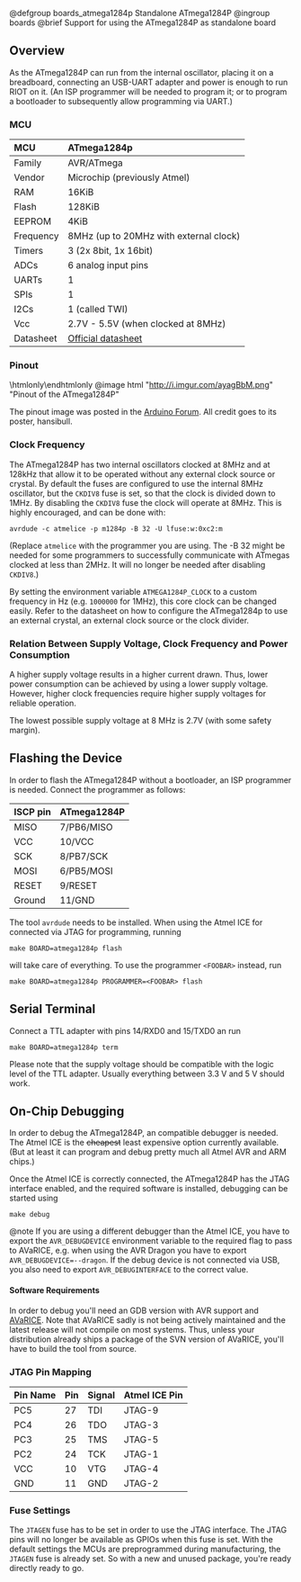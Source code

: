 @defgroup    boards_atmega1284p Standalone ATmega1284P
@ingroup     boards
@brief       Support for using the ATmega1284P as standalone board

## Overview

As the ATmega1284P can run from the internal oscillator, placing it on a
breadboard, connecting an USB-UART adapter and power is enough to run RIOT on
it. (An ISP programmer will be needed to program it; or to program a bootloader
to subsequently allow programming via UART.)

### MCU
| MCU           | ATmega1284p                            |
|:------------- |:-------------------------------------- |
| Family        | AVR/ATmega                             |
| Vendor        | Microchip (previously Atmel)           |
| RAM           | 16KiB                                  |
| Flash         | 128KiB                                 |
| EEPROM        | 4KiB                                   |
| Frequency     | 8MHz (up to 20MHz with external clock) |
| Timers        | 3 (2x 8bit, 1x 16bit)                  |
| ADCs          | 6 analog input pins                    |
| UARTs         | 1                                      |
| SPIs          | 1                                      |
| I2Cs          | 1 (called TWI)                         |
| Vcc           | 2.7V - 5.5V (when clocked at 8MHz)     |
| Datasheet     | [Official datasheet](http://ww1.microchip.com/downloads/en/DeviceDoc/Atmel-42719-ATmega1284P_Datasheet.pdf) |

### Pinout

\htmlonly<style>div.image img[src="http://i.imgur.com/ayagBbM.png"]{width:50%;}</style>\endhtmlonly
@image html "http://i.imgur.com/ayagBbM.png" "Pinout of the ATmega1284P"<br>

The pinout image was posted in the
[Arduino Forum](https://forum.arduino.cc/index.php?topic=322745.0).
All credit goes to its poster, hansibull.

### Clock Frequency

The ATmega1284P has two internal oscillators clocked at 8MHz and at 128kHz that
allow it to be operated without any external clock source or crystal. By default
the fuses are configured to use the internal 8MHz oscillator, but the `CKDIV8`
fuse is set, so that the clock is divided down to 1MHz. By disabling the
`CKDIV8` fuse the clock will operate at 8MHz. This is highly encouraged, and
can be done with:

~~~~~~~~~~~~~~~~~~~~~~~~~~~~~~~~~~~~~~~~~~~~~~~~~~~~~~~~~~~~~~~~~~~~~~~~~~~~~~~~
avrdude -c atmelice -p m1284p -B 32 -U lfuse:w:0xc2:m
~~~~~~~~~~~~~~~~~~~~~~~~~~~~~~~~~~~~~~~~~~~~~~~~~~~~~~~~~~~~~~~~~~~~~~~~~~~~~~~~

(Replace `atmelice` with the programmer you are using. The -B 32 might be
needed for some programmers to successfully communicate with ATmegas clocked at
less than 2MHz. It will no longer be needed after disabling `CKDIV8`.)

By setting the environment variable `ATMEGA1284P_CLOCK` to a custom frequency in
Hz (e.g. `1000000` for 1MHz), this core clock can be changed easily. Refer to
the datasheet on how to configure the ATmega1284p to use an external crystal,
an external clock source or the clock divider.

### Relation Between Supply Voltage, Clock Frequency and Power Consumption

A higher supply voltage results in a higher current drawn. Thus, lower power
consumption can be achieved by using a lower supply voltage. However, higher
clock frequencies require higher supply voltages for reliable operation.

The lowest possible supply voltage at 8 MHz is 2.7V (with some safety margin).

## Flashing the Device

In order to flash the ATmega1284P without a bootloader, an ISP programmer is
needed. Connect the programmer as follows:

| ISCP pin | ATmega1284P    |
|:-------- |:-------------- |
| MISO     | 7/PB6/MISO     |
| VCC      | 10/VCC         |
| SCK      | 8/PB7/SCK      |
| MOSI     | 6/PB5/MOSI     |
| RESET    | 9/RESET        |
| Ground   | 11/GND         |

The tool `avrdude` needs to be installed. When using the Atmel ICE for
connected via JTAG for programming, running

    make BOARD=atmega1284p flash

will take care of everything. To use the programmer `<FOOBAR>` instead, run

    make BOARD=atmega1284p PROGRAMMER=<FOOBAR> flash

## Serial Terminal

Connect a TTL adapter with pins 14/RXD0 and 15/TXD0 an run

    make BOARD=atmega1284p term

Please note that the supply voltage should be compatible with the logic level of
the TTL adapter. Usually everything between 3.3 V and 5 V should work.

## On-Chip Debugging

In order to debug the ATmega1284P, an compatible debugger is needed. The Atmel
ICE is the ~~cheapest~~ least expensive option currently available. (But at
least it can program and debug pretty much all Atmel AVR and ARM chips.)

Once the Atmel ICE is correctly connected, the ATmega1284P has the JTAG
interface enabled, and the required software is installed, debugging can be
started using

    make debug

@note       If you are using a different debugger than the Atmel ICE, you have
            to export the `AVR_DEBUGDEVICE` environment variable to the required
            flag to pass to AVaRICE, e.g. when using the AVR Dragon you have to
            export `AVR_DEBUGDEVICE=--dragon`. If the debug device is not
            connected via USB, you also need to export `AVR_DEBUGINTERFACE` to
            the correct value.

#### Software Requirements

In order to debug you'll need an GDB version with AVR support and
[AVaRICE](http://avarice.sourceforge.net/). Note that AVaRICE sadly is not
being actively maintained and the latest release will not compile on most
systems. Thus, unless your distribution already ships a package of the SVN
version of AVaRICE, you'll have to build the tool from source.

### JTAG Pin Mapping

| Pin Name  | Pin   | Signal    | Atmel ICE Pin     |
|:----------|:------|:----------|:------------------|
| PC5       | 27    | TDI       | JTAG-9            |
| PC4       | 26    | TDO       | JTAG-3            |
| PC3       | 25    | TMS       | JTAG-5            |
| PC2       | 24    | TCK       | JTAG-1            |
| VCC       | 10    | VTG       | JTAG-4            |
| GND       | 11    | GND       | JTAG-2            |

### Fuse Settings

The `JTAGEN` fuse has to be set in order to use the JTAG interface. The JTAG
pins will no longer be available as GPIOs when this fuse is set. With the
default settings the MCUs are preprogrammed during manufacturing, the `JTAGEN`
fuse is already set. So with a new and unused package, you're ready directly
ready to go.
